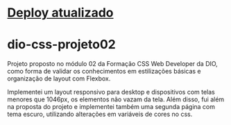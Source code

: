 # [Deploy atualizado](https://1manuelc.github.io/dio-css-proj02-ytvideo/)
# dio-css-projeto02
Projeto proposto no módulo 02 da Formação CSS Web Developer da DIO, como forma de validar os conhecimentos em estilizações básicas e organização de layout com Flexbox.

Implementei um layout responsivo para desktop e dispositivos com telas menores que 1046px, os elementos não vazam da tela.
Além disso, fui além na proposta do projeto e implementei também uma segunda página com tema escuro, utilizando alterações em variáveis de cores no css.
